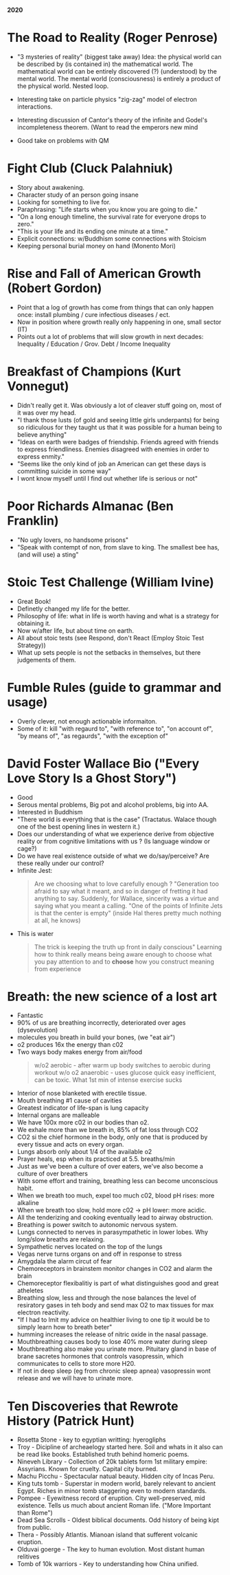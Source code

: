 **2020**

# The Road to Reality (Roger Penrose)

   - "3 mysteries of reality" (biggest take away) 
      Idea: the physical world can be described by (is contained in) the mathematical world. 
      The mathematical world can be entirely discovered (?) (understood) by the mental world.
      The  mental world (consciousness) is entirely a product of the physical world. 
      Nested loop. 

   - Interesting take on particle physics "zig-zag" model of electron interactions.
 
   - Interesting discussion of Cantor's theory of the infinite and Godel's incompleteness theorem.
       (Want to read the emperors new mind

   - Good take on problems with QM



# Fight Club (Cluck Palahniuk)

  - Story about awakening.
  - Character study of an person going insane
  - Looking for something to live for.
  - Paraphrasing: "Life starts when you know you are going to die."
  - "On a long enough timeline, the survival rate for everyone drops to zero."
  - "This is your life and its ending one minute at a time."
  - Explicit connections: w/Buddhism some connections with Stoicism
  - Keeping personal burial money on hand (Monento Mori)

# Rise and Fall of American Growth (Robert Gordon)
  - Point that a log of growth has come from things that can only happen once: install plumbing / cure infectious diseases / ect.
  - Now in position where growth really only happening in one, small sector (IT)
  - Points out a lot of problems that will slow growth in next decades: Inequality / Education / Grov. Debt / Income Inequality

# Breakfast of Champions (Kurt Vonnegut)
- Didn't really get it. Was obviously a lot of cleaver stuff going on, most of it was over my head. 
- "I thank those lusts (of gold and seeing little girls underpants) for being so ridiculous for they taught us that it was possible for a human being to believe anything"
- "Ideas on earth were badges of friendship. Friends agreed with friends to express friendliness. Enemies disagreed with  enemies in order to express enmity."
- "Seems like the only kind of job an American can get these days is committing suicide in some way"
- I wont know myself until I find out whether life is serious or not"



# Poor Richards Almanac (Ben Franklin)
- "No ugly lovers, no handsome prisons"
- "Speak with contempt of non, from slave to king. The smallest bee has, (and will use) a sting"
  

# Stoic Test Challenge (William Ivine)
- Great Book!
- Definetly changed my life for the better. 
- Philosophy of life: what in life is worth having and what is a strategy for obtaining it. 
- Now w/after life, but about time on earth.
- All about stoic tests (see Respond, don't React (Employ Stoic Test Strategy))
- What up sets people is not the setbacks in themselves, but there judgements of them. 

# Fumble Rules (guide to grammar and usage)
- Overly clever, not enough actionable informaiton.
- Some of it: kill "with regaurd to", "with reference to", "on account of", "by means of", "as regaurds", "with the exception of"

# David Foster Wallace Bio ("Every Love Story Is a Ghost Story")
- Good 
- Serous mental problems, Big pot and alcohol problems, big into AA.
- Interested in Buddhism
- "There world is everything that is the case" (Tractatus. Walace though one of the best opening lines in western it.)
- Does our understanding of what we experience derive from objective reality or from cognitive limitations with us ? (Is language window or cage?)
- Do we have real existence outside of what we do/say/perceive? Are these really under our control? 
- Infinite Jest: 
  > Are we choosing what to love carefully enough ?
  > "Generation too afraid to say what it meant, and so in danger of fretting it had anything to say. 
  > Suddenly, for Wallace, sincerity was a virtue and saying what you meant a calling.
  > "One of the points of Infinite Jets is that the center is empty" (inside Hal theres pretty much nothing at all, he knows)
- This is water
  > The trick is keeping the truth up front in daily conscious"
  > Learning how to think really means being aware enough to choose what you pay attention to and to **choose** how you construct meaning from experience

# Breath: the new science of a lost art
- Fantastic
- 90% of us are breathing incorrectly, deteriorated over ages (dysevolution) 
- molecules you breath in build your bones, (we "eat air") 
- o2 produces 16x the energy than c02
- Two ways body makes energy from air/food
  > w/o2 aerobic - after warm up body switches to aerobic during workout
  > w/o o2 anaerobic - uses glucose quick easy inefficient, can be toxic. What 1st min of intense exercise sucks
- Interior of nose blanketed with erectile tissue. 
- Mouth breathing #1 cause of cavities
- Greatest indicator of life-span is lung capacity
- Internal organs are malleable
- We have 100x more c02 in our bodies than o2.
- We exhale more than we breath in, 85% of fat loss through CO2
- CO2 si the chief hormone in the body, only one that is produced by every tissue and acts on every organ.
- Lungs absorb only about 1/4 of the available o2
- Prayer heals, esp when its practiced at 5.5. breaths/min
- Just as we've been a culture of over eaters, we've also become a culture of over breathers
- With some effort and training, breathing less can become unconscious habit. 
- When we breath too much, expel too much c02, blood pH rises: more alkaline
- When we breath too slow,  hold more c02 -> pH lower: more acidic.
- All the tenderizing and cooking eventually lead to airway obstruction.
- Breathing is power switch to autonomic nervous system. 
- Lungs connected to nerves in parasympathetic in lower lobes. Why long/slow breaths are relaxing.
- Sympathetic nerves located on the top of the lungs
- Vegas nerve turns organs on and off in response to stress
- Amygdala the alarm circut of fear
- Chemoreceptors in brainstem monitor changes in CO2 and alarm the brain 
- Chemoreceptor flexibalitiy is part of what distinguishes good and great atheletes
- Breathing slow, less and through the nose balances the level of resiratory gases in teh body and send max O2 to max tissues for max electron reactivity.
- "If I had to lmit my advice on healthier living to one tip it would be to simply learn how to breath beter"
- humming increases the release of nitric oxide in the nasal passage. 
- Mouthbreathing causes body to lose 40% more water during sleep
- Mouthbreathing also make you urinate more. Pituitary gland in base of brane sacretes hormones that controls vasopressin, which communicates to cells to store more H20.
- If not in deep sleep (eg from chronic sleep apnea) vasopressin wont release and we will have to urinate more. 


# Ten Discoveries that Rewrote History (Patrick Hunt)
- Rosetta Stone - key to egyptian writting: hyerogliphs
- Troy - Dicipline of archeaelogy started here. Soil and whats in it also can be read like books. Established truth behind homeric poems.
- Nineveh Library - Collection of 20k tablets form 1st military empire: Assyrians. Known for cruelty. Capital city burned. 
- Machu Picchu - Spectacular natual beauty. Hidden city of Incas Peru. 
- King tuts tomb - Superstar in modern world, barely relevant to ancient Egypt. Riches in minor tomb staggering even to modern standards. 
- Pompee - Eyewitness record of eruption. City well-preserved, mid existence. Tells us much about ancient Roman life. ("More Important than Rome")
- Dead Sea Scrolls - Oldest biblical documents. Odd history of being kipt from public.
- Thera - Possibly Atlantis. Mianoan island that sufferent volcanic eruption.
- Olduvai goerge - The key to human evolution. Most distant human relitives
- Tomb of 10k warriors - Key to understanding how China unified. 